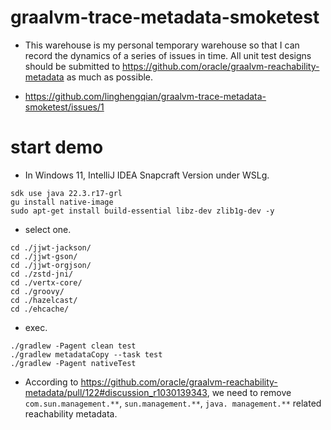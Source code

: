 # graalvm-trace-metadata-smoketest

- This warehouse is my personal temporary warehouse so that I can record the dynamics of a series of issues in time. All
  unit test designs should be submitted to https://github.com/oracle/graalvm-reachability-metadata as much as possible.

- https://github.com/linghengqian/graalvm-trace-metadata-smoketest/issues/1

# start demo

- In Windows 11, IntelliJ IDEA Snapcraft Version under WSLg.

```shell
sdk use java 22.3.r17-grl
gu install native-image
sudo apt-get install build-essential libz-dev zlib1g-dev -y
```

- select one.

```shell
cd ./jjwt-jackson/
cd ./jjwt-gson/
cd ./jjwt-orgjson/
cd ./zstd-jni/
cd ./vertx-core/
cd ./groovy/
cd ./hazelcast/
cd ./ehcache/
```

- exec.

```shell
./gradlew -Pagent clean test
./gradlew metadataCopy --task test
./gradlew -Pagent nativeTest
```

- According to https://github.com/oracle/graalvm-reachability-metadata/pull/122#discussion_r1030139343, we need to
  remove `com.sun.management.**`, `sun.management.**`, `java. management.**` related reachability metadata.
